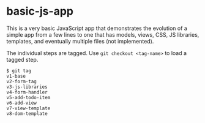 basic-js-app
============

This is a very basic JavaScript app that demonstrates the evolution of a simple app from a few lines to one that has models, views, CSS, JS libraries, templates, and eventually multiple files (not implemented).

The individual steps are tagged. Use `git checkout <tag-name>` to load a tagged step.

    $ git tag
    v1-base
    v2-form-tag
    v3-js-libraries
    v4-form-handler
    v5-add-todo-item
    v6-add-view
    v7-view-template
    v8-dom-template
